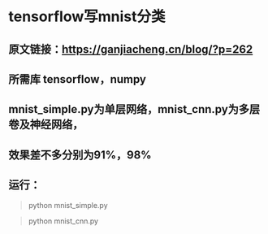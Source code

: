 # tensorflow写mnist分类

## 原文链接：https://ganjiacheng.cn/blog/?p=262

## 所需库 tensorflow，numpy

## mnist_simple.py为单层网络，mnist_cnn.py为多层卷及神经网络，

## 效果差不多分别为91%，98%

## 运行：

>python mnist_simple.py

>python mnist_cnn.py


